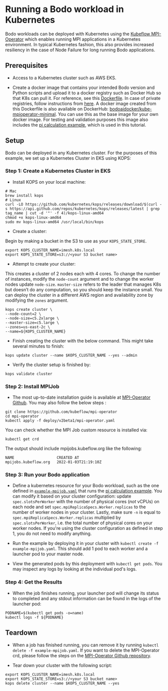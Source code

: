 # Running a Bodo workload in Kubernetes

Bodo workloads can be deployed with Kubernetes using the [Kubeflow MPI-Operator](https://github.com/kubeflow/mpi-operator) which enables running MPI applications in a Kubernetes environment. In typical Kubernetes fashion, this also provides increased resiliency in the case of Node Failure for long running Bodo applications. 

## Prerequisites

- Access to a Kubernetes cluster such as AWS EKS.

- Create a docker image that contains your intended Bodo version and Python scripts and upload it to a docker registry such as Docker Hub so that K8s can pull it. For reference, see this [Dockerfile](docker/Dockerfile).
In case of private registries, follow instructions from [here](https://kubernetes.io/docs/tasks/configure-pod-container/pull-image-private-registry/).
A docker image created from this Dockerfile is also available on DockerHub: [bodoaidocker/kube-mpioperator-minimal](https://hub.docker.com/r/bodoaidocker/kube-mpioperator-minimal/tags). 
You can use this as the base image for your own docker image. For testing and validation purposes this image also includes the [pi calculation example](docker/pi.py), which is used in this tutorial.


## Setup
Bodo can be deployed in any Kubernetes cluster. For the purposes of this example, we set up a Kubernetes Cluster in EKS using KOPS:

### Step 1: Create a Kubernetes Cluster in EKS

- Install KOPS on your local machine:

```
# Mac
brew install kops
# Linux
curl -LO https://github.com/kubernetes/kops/releases/download/$(curl -s https://api.github.com/repos/kubernetes/kops/releases/latest | grep tag_name | cut -d '"' -f 4)/kops-linux-amd64
chmod +x kops-linux-amd64
sudo mv kops-linux-amd64 /usr/local/bin/kops
```

- Create a cluster:

Begin by making a bucket in the S3 to use as your `KOPS_STATE_STORE`.  

```
export KOPS_CLUSTER_NAME=imesh.k8s.local
export KOPS_STATE_STORE=s3://<your S3 bucket name>
```

- Attempt to create your cluster: 

This creates a cluster of 2 nodes each with 4 cores. To change the number of instances, modify the `node-count` argument and to change the worker nodes update `node-size`. `master-size` refers to the leader that manages K8s but doesn’t do any computation, so you should keep the instance small. You can deploy the cluster in a different AWS region and availability zone by modifying the `zones` argument. 

```
kops create cluster \
--node-count=2 \
--node-size=c5.2xlarge \
--master-size=c5.large \
--zones=us-east-2c \
--name=${KOPS_CLUSTER_NAME}
```

- Finish creating the cluster with the below command. This might take several minutes to finish:

```
kops update cluster --name $KOPS_CLUSTER_NAME --yes --admin
```
- Verify the cluster setup is finished by:

```
kops validate cluster
```

### Step 2: Install MPIJob

- The most up-to-date installation guide is available at [MPI-Operator Github](https://github.com/kubeflow/mpi-operator). You may also follow the below steps :

```
git clone https://github.com/kubeflow/mpi-operator
cd mpi-operator
kubectl apply -f deploy/v2beta1/mpi-operator.yaml
```

You can check whether the MPI Job custom resource is installed via:

```
kubectl get crd
```

The output should include mpijobs.kubeflow.org like the following:

```
NAME                   CREATED AT
mpijobs.kubeflow.org   2022-01-03T21:19:10Z
```

### Step 3: Run your Bodo application

- Define a kubernetes resource for your Bodo workload, such as the one defined in [`example-mpijob.yaml`](example-mpijob.yaml) that runs the [pi calculation example](docker/pi.py). You can modify it based on your cluster configuration: update `spec.slotsPerWorker` with the number of physical cores (_not_ vCPUs) on each node and set `spec.mpiReplicaSpecs.Worker.replicas` to the number of worker nodes in your cluster. Lastly, make sure `-n` is equal to `spec.mpiReplicaSpecs.Worker.replicas` multiplied by `spec.slotsPerWorker`, i.e. the total number of physical cores on your worker nodes. If you're using the cluster configuration as defined in step 1, you do not need to modify anything.

- Run the example by deploying it in your cluster with `kubectl create -f example-mpijob.yaml`. This should add 1 pod to each worker and a launcher pod to your master node. 

- View the generated pods by this deployment with `kubectl get pods`. You may inspect any logs by looking at the individual pod's logs.

### Step 4: Get the Results

- When the job finishes running, your launcher pod will change its status to completed and any stdout information can be found in the logs of the launcher pod:

```
PODNAME=$(kubectl get pods -o=name)
kubectl logs -f ${PODNAME}

```

## Teardown

- When a job has finished running, you can remove it by running `kubectl delete -f example-mpijob.yaml`. If you want to delete the MPI-Operator crd, please follow the steps on the [MPI-Operator Github repository](https://github.com/kubeflow/mpi-operator).

- Tear down your cluster with the following script:
```
export KOPS_CLUSTER_NAME=imesh.k8s.local
export KOPS_STATE_STORE=s3://<your S3 bucket name>
kops delete cluster --name $KOPS_CLUSTER_NAME --yes
```
